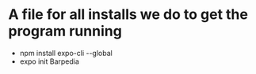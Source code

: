 # A file for all installs we do to get the program running

- npm install expo-cli --global
- expo init Barpedia
